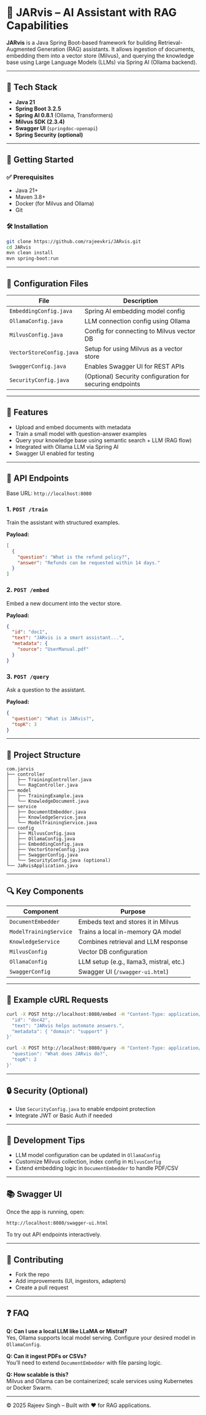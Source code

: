 # 🧠 JARvis – AI Assistant with RAG Capabilities

**JARvis** is a Java Spring Boot-based framework for building Retrieval-Augmented Generation (RAG) assistants. It allows ingestion of documents, embedding them into a vector store (Milvus), and querying the knowledge base using Large Language Models (LLMs) via Spring AI (Ollama backend).

---

## 🧰 Tech Stack

- **Java 21**
- **Spring Boot 3.2.5**
- **Spring AI 0.8.1** (Ollama, Transformers)
- **Milvus SDK (2.3.4)**
- **Swagger UI** (`springdoc-openapi`)
- **Spring Security (optional)**

---

## 🚀 Getting Started

### ✅ Prerequisites

- Java 21+
- Maven 3.8+
- Docker (for Milvus and Ollama)
- Git

### 🛠 Installation

```bash
git clone https://github.com/rajeevkri/JARvis.git
cd JARvis
mvn clean install
mvn spring-boot:run
```

---

## 🔩 Configuration Files

| File | Description |
|------|-------------|
| `EmbeddingConfig.java` | Spring AI embedding model config |
| `OllamaConfig.java` | LLM connection config using Ollama |
| `MilvusConfig.java` | Config for connecting to Milvus vector DB |
| `VectorStoreConfig.java` | Setup for using Milvus as a vector store |
| `SwaggerConfig.java` | Enables Swagger UI for REST APIs |
| `SecurityConfig.java` | (Optional) Security configuration for securing endpoints |

---

## 🧠 Features

- Upload and embed documents with metadata
- Train a small model with question-answer examples
- Query your knowledge base using semantic search + LLM (RAG flow)
- Integrated with Ollama LLM via Spring AI
- Swagger UI enabled for testing

---

## 📡 API Endpoints

Base URL: `http://localhost:8080`

### 1. `POST /train`  
Train the assistant with structured examples.

**Payload:**
```json
[
  {
    "question": "What is the refund policy?",
    "answer": "Refunds can be requested within 14 days."
  }
]
```

### 2. `POST /embed`  
Embed a new document into the vector store.

**Payload:**
```json
{
  "id": "doc1",
  "text": "JARvis is a smart assistant...",
  "metadata": {
    "source": "UserManual.pdf"
  }
}
```

### 3. `POST /query`  
Ask a question to the assistant.

**Payload:**
```json
{
  "question": "What is JARvis?",
  "topK": 3
}
```

---

## 📁 Project Structure

```
com.jarvis
├── controller
│   ├── TrainingController.java
│   └── RagController.java
├── model
│   ├── TrainingExample.java
│   └── KnowledgeDocument.java
├── service
│   ├── DocumentEmbedder.java
│   ├── KnowledgeService.java
│   └── ModelTrainingService.java
├── config
│   ├── MilvusConfig.java
│   ├── OllamaConfig.java
│   ├── EmbeddingConfig.java
│   ├── VectorStoreConfig.java
│   ├── SwaggerConfig.java
│   └── SecurityConfig.java (optional)
└── JaRvisApplication.java
```

---

## 🔍 Key Components

| Component | Purpose |
|----------|---------|
| `DocumentEmbedder` | Embeds text and stores it in Milvus |
| `ModelTrainingService` | Trains a local in-memory QA model |
| `KnowledgeService` | Combines retrieval and LLM response |
| `MilvusConfig` | Vector DB configuration |
| `OllamaConfig` | LLM setup (e.g., llama3, mistral, etc.) |
| `SwaggerConfig` | Swagger UI (`/swagger-ui.html`) |

---

## 🧪 Example cURL Requests

```bash
curl -X POST http://localhost:8080/embed -H "Content-Type: application/json" -d '{
  "id": "doc42",
  "text": "JARvis helps automate answers.",
  "metadata": { "domain": "support" }
}'
```

```bash
curl -X POST http://localhost:8080/query -H "Content-Type: application/json" -d '{
  "question": "What does JARvis do?",
  "topK": 2
}'
```

---

## 🔒 Security (Optional)

- Use `SecurityConfig.java` to enable endpoint protection
- Integrate JWT or Basic Auth if needed

---

## 🔬 Development Tips

- LLM model configuration can be updated in `OllamaConfig`
- Customize Milvus collection, index config in `MilvusConfig`
- Extend embedding logic in `DocumentEmbedder` to handle PDF/CSV

---

## 📚 Swagger UI

Once the app is running, open:
```
http://localhost:8080/swagger-ui.html
```

To try out API endpoints interactively.

---

## 🤝 Contributing

- Fork the repo
- Add improvements (UI, ingestors, adapters)
- Create a pull request

---

## ❓ FAQ

**Q: Can I use a local LLM like LLaMA or Mistral?**  
Yes, Ollama supports local model serving. Configure your desired model in `OllamaConfig`.

**Q: Can it ingest PDFs or CSVs?**  
You’ll need to extend `DocumentEmbedder` with file parsing logic.

**Q: How scalable is this?**  
Milvus and Ollama can be containerized; scale services using Kubernetes or Docker Swarm.

---

© 2025 Rajeev Singh – Built with ❤️ for RAG applications.
